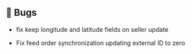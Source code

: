 ## 🐛 Bugs

- fix keep longitude and latitude fields on seller update

- Fix feed order synchronization updating external ID to zero
